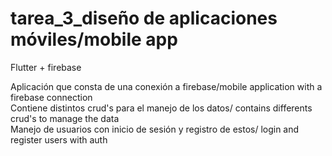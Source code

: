 # tarea_3_diseño de aplicaciones móviles/mobile app<br>
Flutter + firebase

Aplicación que consta de una conexión a firebase/mobile application with a firebase connection<br>
Contiene distintos crud's para el manejo de los datos/ contains differents crud's to manage the data<br>
Manejo de usuarios con inicio de sesión y registro de estos/ login and register users with auth<br>
